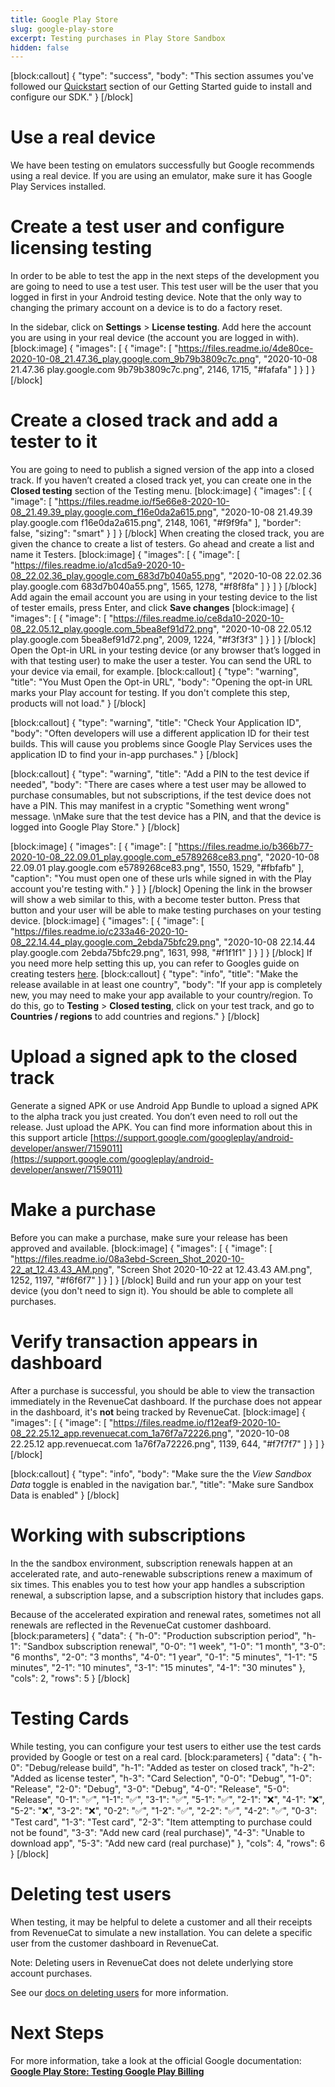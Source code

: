 ```yaml
---
title: Google Play Store
slug: google-play-store
excerpt: Testing purchases in Play Store Sandbox
hidden: false
---
```

[block:callout]
{
  "type": "success",
  "body": "This section assumes you've followed our [Quickstart](doc:getting-started-1) section of our Getting Started guide to install and configure our SDK."
}
[/block]
# Use a real device

We have been testing on emulators successfully but Google recommends using a real device. If you are using an emulator, make sure it has Google Play Services installed.

# Create a test user and configure licensing testing

In order to be able to test the app in the next steps of the development you are going to need to use a test user. This test user will be the user that you logged in first in your Android testing device. Note that the only way to changing the primary account on a device is to do a factory reset. 

In the sidebar, click on **Settings** > **License testing**.  Add here the account you are using in your real device (the account you are logged in with).
[block:image]
{
  "images": [
    {
      "image": [
        "https://files.readme.io/4de80ce-2020-10-08_21.47.36_play.google.com_9b79b3809c7c.png",
        "2020-10-08 21.47.36 play.google.com 9b79b3809c7c.png",
        2146,
        1715,
        "#fafafa"
      ]
    }
  ]
}
[/block]
# Create a closed track and add a tester to it

You are going to need to publish a signed version of the app into a closed track. If you haven’t created a closed track yet, you can create one in the **Closed testing** section of the Testing menu. 
[block:image]
{
  "images": [
    {
      "image": [
        "https://files.readme.io/f5e66e8-2020-10-08_21.49.39_play.google.com_f16e0da2a615.png",
        "2020-10-08 21.49.39 play.google.com f16e0da2a615.png",
        2148,
        1061,
        "#f9f9fa"
      ],
      "border": false,
      "sizing": "smart"
    }
  ]
}
[/block]
When creating the closed track, you are given the chance to create a list of testers. Go ahead and create a list and name it Testers.
[block:image]
{
  "images": [
    {
      "image": [
        "https://files.readme.io/a1cd5a9-2020-10-08_22.02.36_play.google.com_683d7b040a55.png",
        "2020-10-08 22.02.36 play.google.com 683d7b040a55.png",
        1565,
        1278,
        "#f8f8fa"
      ]
    }
  ]
}
[/block]
Add again the email account you are using in your testing device to the list of tester emails, press Enter, and click **Save changes** 
[block:image]
{
  "images": [
    {
      "image": [
        "https://files.readme.io/ce8da10-2020-10-08_22.05.12_play.google.com_5bea8ef91d72.png",
        "2020-10-08 22.05.12 play.google.com 5bea8ef91d72.png",
        2009,
        1224,
        "#f3f3f3"
      ]
    }
  ]
}
[/block]
Open the Opt-in URL in your testing device (or any browser that’s logged in with that testing user) to make the user a tester. You can send the URL to your device via email, for example. 
[block:callout]
{
  "type": "warning",
  "title": "You Must Open the Opt-in URL",
  "body": "Opening the opt-in URL marks your Play account for testing. If you don't complete this step, products will not load."
}
[/block]

[block:callout]
{
  "type": "warning",
  "title": "Check Your Application ID",
  "body": "Often developers will use a different application ID for their test builds. This will cause you problems since Google Play Services uses the application ID to find your in-app purchases."
}
[/block]

[block:callout]
{
  "type": "warning",
  "title": "Add a PIN to the test device if needed",
  "body": "There are cases where a test user may be allowed to purchase consumables, but not subscriptions, if the test device does not have a PIN. This may manifest in a cryptic \"Something went wrong\" message. \nMake sure that the test device has a PIN, and that the device is logged into Google Play Store."
}
[/block]

[block:image]
{
  "images": [
    {
      "image": [
        "https://files.readme.io/b366b77-2020-10-08_22.09.01_play.google.com_e5789268ce83.png",
        "2020-10-08 22.09.01 play.google.com e5789268ce83.png",
        1550,
        1529,
        "#fbfafb"
      ],
      "caption": "You must open one of these urls while signed in with the Play account you're testing with."
    }
  ]
}
[/block]
Opening the link in the browser will show a web similar to this, with a become tester button. Press that button and your user will be able to make testing purchases on your testing device.
[block:image]
{
  "images": [
    {
      "image": [
        "https://files.readme.io/c233a46-2020-10-08_22.14.44_play.google.com_2ebda75bfc29.png",
        "2020-10-08 22.14.44 play.google.com 2ebda75bfc29.png",
        1631,
        998,
        "#f1f1f1"
      ]
    }
  ]
}
[/block]
If you need more help setting this up, you can refer to Googles guide on creating testers [here](https://developer.android.com/google/play/billing/billing_testing#testing-purchases).
[block:callout]
{
  "type": "info",
  "title": "Make the release available in at least one country",
  "body": "If your app is completely new, you may need to make your app available to your country/region. To do this, go to **Testing** > **Closed testing**, click on your test track, and go to **Countries / regions** to add countries and regions."
}
[/block]
# Upload a signed apk to the closed track

Generate a signed APK or use Android App Bundle to upload a signed APK to the alpha track you just created. You don’t even need to roll out the release. Just upload the APK. You can find more information about this in this support article [https://support.google.com/googleplay/android-developer/answer/7159011](https://support.google.com/googleplay/android-developer/answer/7159011) 

# Make a purchase

Before you can make a purchase, make sure your release has been approved and  available.
[block:image]
{
  "images": [
    {
      "image": [
        "https://files.readme.io/08a3ebd-Screen_Shot_2020-10-22_at_12.43.43_AM.png",
        "Screen Shot 2020-10-22 at 12.43.43 AM.png",
        1252,
        1197,
        "#f6f6f7"
      ]
    }
  ]
}
[/block]
Build and run your app on your test device (you don't need to sign it). You should be able to complete all purchases.

# Verify transaction appears in dashboard

After a purchase is successful, you should be able to view the transaction immediately in the RevenueCat dashboard. If the purchase does not appear in the dashboard, it's **not** being tracked by RevenueCat.
[block:image]
{
  "images": [
    {
      "image": [
        "https://files.readme.io/f12eaf9-2020-10-08_22.25.12_app.revenuecat.com_1a76f7a72226.png",
        "2020-10-08 22.25.12 app.revenuecat.com 1a76f7a72226.png",
        1139,
        644,
        "#f7f7f7"
      ]
    }
  ]
}
[/block]

[block:callout]
{
  "type": "info",
  "body": "Make sure the the *View Sandbox Data* toggle is enabled in the navigation bar.",
  "title": "Make sure Sandbox Data is enabled"
}
[/block]
# Working with subscriptions

In the the sandbox environment, subscription renewals happen at an accelerated rate, and auto-renewable subscriptions renew a maximum of six times. This enables you to test how your app handles a subscription renewal, a subscription lapse, and a subscription history that includes gaps.

Because of the accelerated expiration and renewal rates, sometimes not all renewals are reflected in the RevenueCat customer dashboard.
[block:parameters]
{
  "data": {
    "h-0": "Production subscription period",
    "h-1": "Sandbox subscription renewal",
    "0-0": "1 week",
    "1-0": "1 month",
    "3-0": "6 months",
    "2-0": "3 months",
    "4-0": "1 year",
    "0-1": "5 minutes",
    "1-1": "5 minutes",
    "2-1": "10 minutes",
    "3-1": "15 minutes",
    "4-1": "30 minutes"
  },
  "cols": 2,
  "rows": 5
}
[/block]
# Testing Cards
While testing, you can configure your test users to either use the test cards provided by Google or test on a real card.
[block:parameters]
{
  "data": {
    "h-0": "Debug/release build",
    "h-1": "Added as tester on closed track",
    "h-2": "Added as license tester",
    "h-3": "Card Selection",
    "0-0": "Debug",
    "1-0": "Release",
    "2-0": "Debug",
    "3-0": "Debug",
    "4-0": "Release",
    "5-0": "Release",
    "0-1": "✅",
    "1-1": "✅",
    "3-1": "✅",
    "5-1": "✅",
    "2-1": "❌",
    "4-1": "❌",
    "5-2": "❌",
    "3-2": "❌",
    "0-2": "✅",
    "1-2": "✅",
    "2-2": "✅",
    "4-2": "✅",
    "0-3": "Test card",
    "1-3": "Test card",
    "2-3": "Item attempting to purchase could not be found",
    "3-3": "Add new card (real purchase)",
    "4-3": "Unable to download app",
    "5-3": "Add new card (real purchase)"
  },
  "cols": 4,
  "rows": 6
}
[/block]
# Deleting test users

When testing, it may be helpful to delete a customer and all their receipts from RevenueCat to simulate a new installation. You can delete a specific user from the customer dashboard in RevenueCat. 

Note: Deleting users in RevenueCat does not delete underlying store account purchases.

See our [docs on deleting users](doc:customers#section-delete-users) for more information.

# Next Steps

For more information, take a look at the official Google documentation:
**[Google Play Store: Testing Google Play Billing](https://developer.android.com/google/play/billing/billing_testing)**